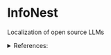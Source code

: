 # InfoNest
Localization of open source LLMs

<details>
<summary> References: </summary>

### Fix Cuda Extensions Issue:
First, I uninstalled

```pip uninstall auto-gptq```

Then, reinstall from source

```pip install "git+https://github.com/PanQiWei/AutoGPTQ.git@v0.4.2" ```

</details>
